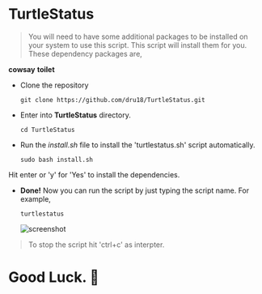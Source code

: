 # TurtleStatus

> You will need to have some additional packages to be installed on your system to use this script. This script will install them for you. These dependency packages are,

**cowsay**
**toilet**

- Clone the repository

  `git clone https://github.com/dru18/TurtleStatus.git`

- Enter into **TurtleStatus** directory.

  `cd TurtleStatus`

- Run the *install.sh* file to install the 'turtlestatus.sh' script automatically.

  `sudo bash install.sh`

Hit enter or 'y' for 'Yes' to install the dependencies. 

- **Done!** Now you can run the script by just typing the script name. For example,

  `turtlestatus`

  ![screenshot](https://github.com/dru18/blob/master/screenshots/turtlestatus.png)

> To stop the script hit 'ctrl+c' as interpter.

# Good Luck. :turtle:
